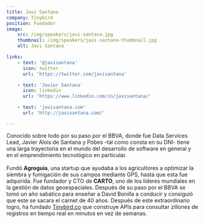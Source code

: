 ```yaml
---
title: Javi Santana
company: Tinybird
position: Fundador 
image:
    src: /img/speakers/javi-santana.jpg
    thumbnail: /img/speakers/javi-santana-thumbnail.jpg
    alt: Javi Santana

links:
    - text: '@javisantana'
      icon: twitter
      url: 'https://twitter.com/javisantana'

    - text: 'Javier Santana'
      icon: linkedin
      url: 'https://www.linkedin.com/in/javisantana/'

    - text: 'javisantana.com'      
      url: 'http://javisantana.com/' 

---
```


Conocido sobre todo por su paso por el BBVA, donde fue Data Services Lead, Javier Alois de Santana y Pobes -tal como consta en su DNI- tiene una larga trayectoria en el mundo del desarrollo de software en general y en el emprendimiento tecnológico en particular.</br></br>Fundó <b>Agroguía</b>, una startup que ayudaba a los agricultores a optimizar la siembra y fumigación de sus campos mediante GPS, hasta que esta fue adquirida. Fue fundador y CTO de <b>CARTO</b>, uno de los líderes mundiales en la gestión de datos geoespaciales. Después de su paso por el BBVA se tomó un año sabático para enseñar a David Bonilla a conducir y consiguió que este se sacara el carnet de 40 años. Después de este extraordinario logro, ha fundado <a href="https://www.tinybird.co/" target="_blank">Tinybird.co</a> que construye APIs para consultar zillones de registros en tiempo real en minutos en vez de semanas.